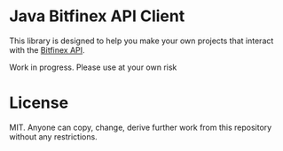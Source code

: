 # Java Bitfinex API Client

This library is designed to help you make your own projects that interact with the [Bitfinex API](https://docs.bitfinex.com/docs). 

Work in progress. Please use at your own risk

# License
MIT. Anyone can copy, change, derive further work from this repository without any restrictions.
